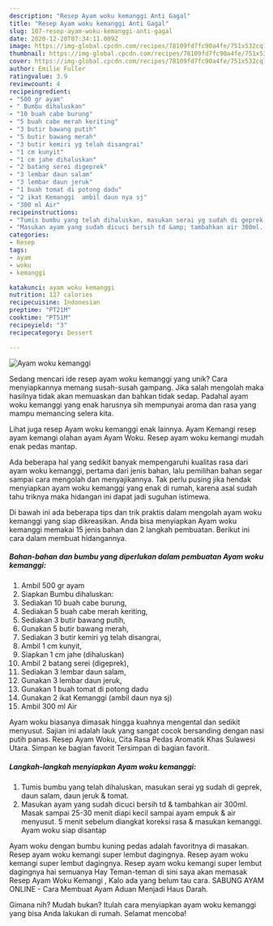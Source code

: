 ```yaml
---
description: "Resep Ayam woku kemanggi Anti Gagal"
title: "Resep Ayam woku kemanggi Anti Gagal"
slug: 107-resep-ayam-woku-kemanggi-anti-gagal
date: 2020-12-20T07:34:11.009Z
image: https://img-global.cpcdn.com/recipes/78109fd7fc90a4fe/751x532cq70/ayam-woku-kemanggi-foto-resep-utama.jpg
thumbnail: https://img-global.cpcdn.com/recipes/78109fd7fc90a4fe/751x532cq70/ayam-woku-kemanggi-foto-resep-utama.jpg
cover: https://img-global.cpcdn.com/recipes/78109fd7fc90a4fe/751x532cq70/ayam-woku-kemanggi-foto-resep-utama.jpg
author: Emilie Fuller
ratingvalue: 3.9
reviewcount: 4
recipeingredient:
- "500 gr ayam"
- " Bumbu dihaluskan"
- "10 buah cabe burung"
- "5 buah cabe merah keriting"
- "3 butir bawang putih"
- "5 butir bawang merah"
- "3 butir kemiri yg telah disangrai"
- "1 cm kunyit"
- "1 cm jahe dihaluskan"
- "2 batang serei digeprek"
- "3 lembar daun salam"
- "3 lembar daun jeruk"
- "1 buah tomat di potong dadu"
- "2 ikat Kemanggi  ambil daun nya sj"
- "300 ml Air"
recipeinstructions:
- "Tumis bumbu yang telah dihaluskan, masukan serai yg sudah di geprek, daun salam, daun jeruk &amp; tomat."
- "Masukan ayam yang sudah dicuci bersih td &amp; tambahkan air 300ml. Masak sampai 25-30 menit diapi kecil sampai ayam empuk &amp; air menyusut. 5 menit sebelum diangkat koreksi rasa &amp; masukan kemanggi. Ayam woku siap disantap"
categories:
- Resep
tags:
- ayam
- woku
- kemanggi

katakunci: ayam woku kemanggi 
nutrition: 127 calories
recipecuisine: Indonesian
preptime: "PT21M"
cooktime: "PT51M"
recipeyield: "3"
recipecategory: Dessert

---
```



![Ayam woku kemanggi](https://img-global.cpcdn.com/recipes/78109fd7fc90a4fe/751x532cq70/ayam-woku-kemanggi-foto-resep-utama.jpg)

Sedang mencari ide resep ayam woku kemanggi yang unik? Cara menyiapkannya memang susah-susah gampang. Jika salah mengolah maka hasilnya tidak akan memuaskan dan bahkan tidak sedap. Padahal ayam woku kemanggi yang enak harusnya sih mempunyai aroma dan rasa yang mampu memancing selera kita.

Lihat juga resep Ayam woku kemanggi enak lainnya. Ayam Kemangi resep ayam kemangi olahan ayam Ayam Woku. Resep ayam woku kemangi mudah enak pedas mantap.

Ada beberapa hal yang sedikit banyak mempengaruhi kualitas rasa dari ayam woku kemanggi, pertama dari jenis bahan, lalu pemilihan bahan segar sampai cara mengolah dan menyajikannya. Tak perlu pusing jika hendak menyiapkan ayam woku kemanggi yang enak di rumah, karena asal sudah tahu triknya maka hidangan ini dapat jadi suguhan istimewa.


Di bawah ini ada beberapa tips dan trik praktis dalam mengolah ayam woku kemanggi yang siap dikreasikan. Anda bisa menyiapkan Ayam woku kemanggi memakai 15 jenis bahan dan 2 langkah pembuatan. Berikut ini cara dalam membuat hidangannya.

<!--inarticleads1-->

##### Bahan-bahan dan bumbu yang diperlukan dalam pembuatan Ayam woku kemanggi:

1. Ambil 500 gr ayam
1. Siapkan  Bumbu dihaluskan:
1. Sediakan 10 buah cabe burung,
1. Sediakan 5 buah cabe merah keriting,
1. Sediakan 3 butir bawang putih,
1. Gunakan 5 butir bawang merah,
1. Sediakan 3 butir kemiri yg telah disangrai,
1. Ambil 1 cm kunyit,
1. Siapkan 1 cm jahe (dihaluskan)
1. Ambil 2 batang serei (digeprek),
1. Sediakan 3 lembar daun salam,
1. Gunakan 3 lembar daun jeruk,
1. Gunakan 1 buah tomat di potong dadu
1. Gunakan 2 ikat Kemanggi  (ambil daun nya sj)
1. Ambil 300 ml Air


Ayam woku biasanya dimasak hingga kuahnya mengental dan sedikit menyusut. Sajian ini adalah lauk yang sangat cocok bersanding dengan nasi putih panas. Resep Ayam Woku, Cita Rasa Pedas Aromatik Khas Sulawesi Utara. Simpan ke bagian favorit Tersimpan di bagian favorit. 

<!--inarticleads2-->

##### Langkah-langkah menyiapkan Ayam woku kemanggi:

1. Tumis bumbu yang telah dihaluskan, masukan serai yg sudah di geprek, daun salam, daun jeruk &amp; tomat.
1. Masukan ayam yang sudah dicuci bersih td &amp; tambahkan air 300ml. Masak sampai 25-30 menit diapi kecil sampai ayam empuk &amp; air menyusut. 5 menit sebelum diangkat koreksi rasa &amp; masukan kemanggi. Ayam woku siap disantap


Ayam woku dengan bumbu kuning pedas adalah favoritnya di masakan. Resep ayam woku kemangi super lembut dagingnya. Resep ayam woku kemangi super lembut dagingnya. Resep ayam woku kemangi super lembut dagingnya hai semuanya Hay Teman-teman di sini saya akan memasak Resep Ayam Woku Kemangi , Kalo ada yang belum tau cara. SABUNG AYAM ONLINE - Cara Membuat Ayam Aduan Menjadi Haus Darah. 

Gimana nih? Mudah bukan? Itulah cara menyiapkan ayam woku kemanggi yang bisa Anda lakukan di rumah. Selamat mencoba!
